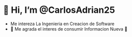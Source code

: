 # 👋 Hi, I’m @CarlosAdrian25
- Me intereza La Ingenieria en Creacion de Software
- 🌟 Me agrada el interes de consumir Informacion Nueva 🌟
<!---
CarlosAdrian25/CarlosAdrian25 is a ✨ special ✨ repository because its `README.md` (this file) appears on your GitHub profile.
You can click the Preview link to take a look at your changes.
--->
